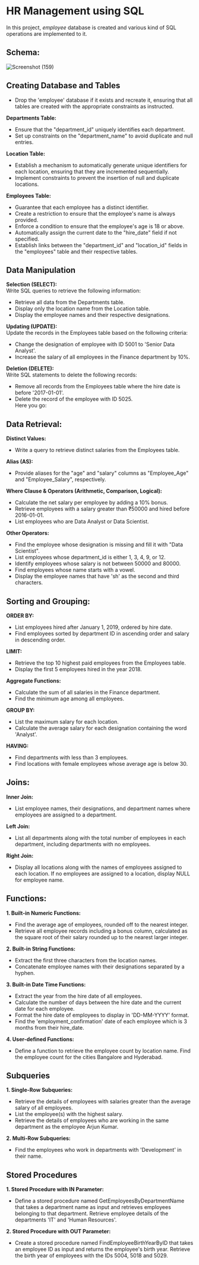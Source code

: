 # HR Management using SQL
In this project, _employee_ database is created and various kind of SQL operations are implemented to it.

## Schema:
![Screenshot (159)](https://github.com/user-attachments/assets/c19355da-40b0-4435-bcb7-1ef5d72eb661)

## Creating Database and Tables
*  Drop the 'employee' database if it exists and recreate it, ensuring that all tables are created with the appropriate constraints as instructed.<br>

**Departments Table:**<br>
*  Ensure that the "department_id" uniquely identifies each department.<br>
*  Set up constraints on the "department_name" to avoid duplicate and null entries.<br>

**Location Table:**<br>
*  Establish a mechanism to automatically generate unique identifiers for each location, ensuring that they are incremented sequentially.<br>
*  Implement constraints to prevent the insertion of null and duplicate locations.<br>

**Employees Table:**<br>
*  Guarantee that each employee has a distinct identifier.<br>
*  Create a restriction to ensure that the employee's name is always provided.<br>
*  Enforce a condition to ensure that the employee's age is 18 or above.<br>
*  Automatically assign the current date to the "hire_date" field if not specified.<br>
*  Establish links between the "department_id" and "location_id" fields in the "employees" table and their respective tables.<br>

## Data Manipulation
**Selection (SELECT):** <br>
Write SQL queries to retrieve the following information:<br>
*  Retrieve all data from the Departments table.<br>
*  Display only the location name from the Location table.<br>
*  Display the employee names and their respective designations.<br>
 
**Updating (UPDATE):** <br>
Update the records in the Employees table based on the following criteria:<br>
*  Change the designation of employee with ID 5001 to 'Senior Data Analyst'.<br>
*  Increase the salary of all employees in the Finance department by 10%.<br>

**Deletion (DELETE):** <br>
Write SQL statements to delete the following records:<br>
*  Remove all records from the Employees table where the hire date is before '2017-01-01'.<br>
*  Delete the record of the employee with ID 5025.<br>
Here you go:

## Data Retrieval:
**Distinct Values:**<br>
*  Write a query to retrieve distinct salaries from the Employees table.<br>

**Alias (AS):**<br>
*  Provide aliases for the "age" and "salary" columns as "Employee_Age" and "Employee_Salary", respectively.<br>

**Where Clause & Operators (Arithmetic, Comparison, Logical):**<br>
*  Calculate the net salary per employee by adding a 10% bonus.<br>
*  Retrieve employees with a salary greater than ₹50000 and hired before 2016-01-01.<br>
*  List employees who are Data Analyst or Data Scientist.<br>

**Other Operators:**<br>
*  Find the employee whose designation is missing and fill it with "Data Scientist".<br>
*  List employees whose department_id is either 1, 3, 4, 9, or 12.<br>
*  Identify employees whose salary is not between 50000 and 80000.<br>
*  Find employees whose name starts with a vowel.<br>
*  Display the employee names that have 'sh' as the second and third characters.<br>

## Sorting and Grouping:
**ORDER BY:**<br>
*  List employees hired after January 1, 2019, ordered by hire date.<br>
*  Find employees sorted by department ID in ascending order and salary in descending order.<br>

**LIMIT:**<br>
*  Retrieve the top 10 highest paid employees from the Employees table.<br>
*  Display the first 5 employees hired in the year 2018.<br>

**Aggregate Functions:**<br>
*  Calculate the sum of all salaries in the Finance department.<br>
*  Find the minimum age among all employees.<br>

**GROUP BY:**<br>
*  List the maximum salary for each location.<br>
*  Calculate the average salary for each designation containing the word 'Analyst'.<br>

**HAVING:**<br>
*  Find departments with less than 3 employees.<br>
*  Find locations with female employees whose average age is below 30.<br>

## Joins:
**Inner Join:**<br>
*  List employee names, their designations, and department names where employees are assigned to a department.<br>

**Left Join:**<br>
*  List all departments along with the total number of employees in each department, including departments with no employees.<br>

**Right Join:**<br>
*  Display all locations along with the names of employees assigned to each location. If no employees are assigned to a location, display NULL for employee name.<br>

## Functions:
**1. Built-in Numeric Functions:**<br>
*  Find the average age of employees, rounded off to the nearest integer.<br>
*  Retrieve all employee records including a bonus column, calculated as the square root of their salary rounded up to the nearest larger integer.<br>

**2. Built-in String Functions:**<br>
*  Extract the first three characters from the location names.<br>
*  Concatenate employee names with their designations separated by a hyphen.<br>

**3. Built-in Date Time Functions:**<br>
*  Extract the year from the hire date of all employees.<br>
*  Calculate the number of days between the hire date and the current date for each employee.<br>
*  Format the hire date of employees to display in 'DD-MM-YYYY' format.<br>
*  Find the 'employment_confirmation' date of each employee which is 3 months from their hire_date.<br>

**4. User-defined Functions:**<br>
*  Define a function to retrieve the employee count by location name. Find the employee count for the cities Bangalore and Hyderabad.<br>

## Subqueries
**1. Single-Row Subqueries:**<br>
*  Retrieve the details of employees with salaries greater than the average salary of all employees.<br>
*  List the employee(s) with the highest salary.<br>
*  Retrieve the details of employees who are working in the same department as the employee Arjun Kumar.<br>

**2. Multi-Row Subqueries:**<br>
*  Find the employees who work in departments with 'Development' in their name.<br>

## Stored Procedures
**1. Stored Procedure with IN Parameter:**<br>
*  Define a stored procedure named GetEmployeesByDepartmentName that takes a department name as input and retrieves employees belonging to that department. Retrieve employee details of the departments 'IT' and 'Human Resources'.<br>

**2. Stored Procedure with OUT Parameter:**<br>
*  Create a stored procedure named FindEmployeeBirthYearByID that takes an employee ID as input and returns the employee's birth year. Retrieve the birth year of employees with the IDs 5004, 5018 and 5029.<br>
